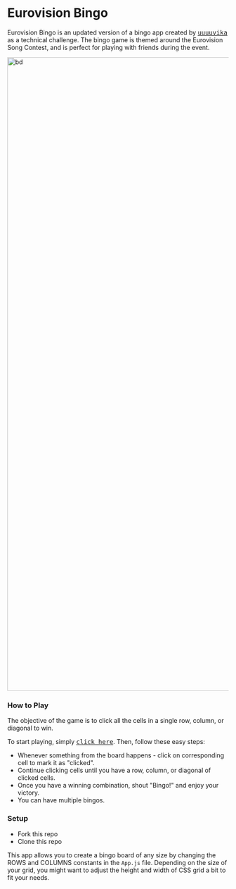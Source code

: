 # Eurovision Bingo

Eurovision Bingo is an updated version of a bingo app created by <kbd><a href="https://github.com/uuuuuvika">uuuuvika</a></kbd> as a technical challenge. The bingo game is themed around the Eurovision Song Contest, and is perfect for playing with friends during the event.

<img width="1440" alt="bd" src="https://user-images.githubusercontent.com/47716922/219062600-cb4784e1-d6f2-4f1e-adb8-79ce2e2927fd.png">

### How to Play
The objective of the game is to click all the cells in a single row, column, or diagonal to win. 

To start playing, simply <kbd><a href="https://uuuuuvika.github.io/bingo-fever/">click here</a></kbd>. Then, follow these easy steps:

- Whenever something from the board happens - click on corresponding cell to mark it as "clicked".
- Continue clicking cells until you have a row, column, or diagonal of clicked cells.
- Once you have a winning combination, shout "Bingo!" and enjoy your victory.
- You can have multiple bingos.

### Setup
- Fork this repo
- Clone this repo

This app allows you to create a bingo board of any size by changing the ROWS and COLUMNS constants in the ```App.js``` file. Depending on the size of your grid, you might want to adjust the height and width of CSS grid a bit to fit your needs.

